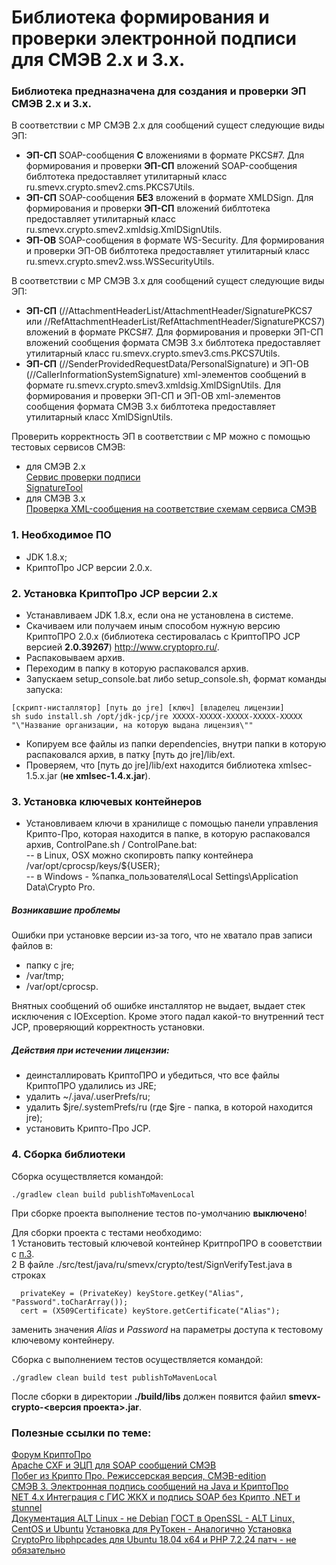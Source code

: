 Библиотека формирования и проверки электронной подписи для СМЭВ 2.х и 3.х.
=========
### Библиотека предназначена для создания и проверки ЭП СМЭВ 2.х и 3.х.     
   
В соответствии с МР СМЭВ 2.х для сообщений сущест следующие виды ЭП:
* **ЭП-СП** SOAP-сообщения **С** вложениями в формате PKCS#7. Для формирования и проверки **ЭП-СП** вложений SOAP-сообщения библтотека предоставляет утилитарный класс ru.smevx.crypto.smev2.cms.PKCS7Utils.
* **ЭП-СП** SOAP-сообщения **БЕЗ** вложений в формате XMLDSign. Для формирования и проверки **ЭП-СП** вложений библтотека предоставляет утилитарный класс ru.smevx.crypto.smev2.xmldsig.XmlDSignUtils.
* **ЭП-ОВ** SOAP-сообщения в формате WS-Security. Для формирования и проверки ЭП-ОВ библтотека предоставляет утилитарный класс ru.smevx.crypto.smev2.wss.WSSecurityUtils.

В соответствии с МР СМЭВ 3.х для сообщений сущест следующие виды ЭП:
* **ЭП-СП** (//AttachmentHeaderList/AttachmentHeader/SignaturePKCS7 или //RefAttachmentHeaderList/RefAttachmentHeader/SignaturePKCS7) вложений в формате PKCS#7. Для формирования и проверки ЭП-СП вложений сообщения формата СМЭВ 3.х библтотека предоставляет утилитарный класс ru.smevx.crypto.smev3.cms.PKCS7Utils.
* **ЭП-СП** (//SenderProvidedRequestData/PersonalSignature) и ЭП-ОВ (//CallerInformationSystemSignature) xml-элементов сообщений в формате ru.smevx.crypto.smev3.xmldsig.XmlDSignUtils. Для формирования и проверки ЭП-СП и ЭП-ОВ xml-элементов сообщения формата СМЭВ 3.х библтотека предоставляет утилитарный класс XmlDSignUtils.

Проверить корректность ЭП в соответствии с МР можно с помощью тестовых сервисов СМЭВ: 
* для СМЭВ 2.х  
 [Сервис проверки подписи](https://smev.gosuslugi.ru/portal/services-tools.jsp)  
 [SignatureTool](http://smev-mvf.test.gosuslugi.ru:7777/gateway/services/SID0003064/1.001)  
* для СМЭВ 3.х  
 [Проверка XML-сообщения на соответствие схемам сервиса СМЭВ](https://smev3.gosuslugi.ru/portal/checkxmlform.jsp)  

### 1. Необходимое ПО
* JDK 1.8.x;
* КриптоПро JCP версии 2.0.x.

### 2. Установка КриптоПро JCP версии 2.х
* Устанавливаем JDK 1.8.x, если она не установлена в системе.
* Скачиваем или получаем иным способом нужную версию КриптоПРО 2.0.х (библиотека сестировалась с КриптоПРО JCP версией **2.0.39267**) http://www.cryptopro.ru/.
* Распаковываем архив.
* Переходим в папку в которую распаковался архив.
* Запускаем setup_console.bat либо setup_console.sh, формат команды запуска:  
```
[скрипт-нисталлятор] [путь до jre] [ключ] [владелец лицензии]
sh sudo install.sh /opt/jdk-jcp/jre XXXXX-XXXXX-XXXXX-XXXXX-XXXXX "\"Название организации, на которую выдана лицензия\""
```
* Копируем все файлы из папки dependencies, внутри папки в которую распаковался архив, в патку [путь до jre]/lib/ext.
* Проверяем, что [путь до jre]/lib/ext находится библиотека xmlsec-1.5.х.jar (**не xmlsec-1.4.х.jar**).

### 3. Установка ключевых контейнеров 
* Установливаем ключи в хранилище с помощью панели управления Крипто-Про, которая находится в папке, в которую распаковался архив, ControlPane.sh / ControlPane.bat:  
-- в Linux, OSX можно скопировть папку контейнера /var/opt/cprocsp/keys/${USER};  
-- в Windows - %папка_пользователя\Local Settings\Application Data\Crypto Pro.  

##### Возникавшие проблемы
Ошибки при установке версии из-за того, что не хватало прав записи файлов в:
* папку с jre;
* /var/tmp;
* /var/opt/cprocsp.

Внятных сообщений об ошибке инсталлятор не выдает, выдает стек исключения с IOException. Кроме этого падал какой-то внутренний тест JCP, проверяющий корректность установки.

##### Действия при истечении лицензии:
* деинсталлировать КриптоПРО и убедиться, что все файлы КриптоПРО удалились из JRE;
* удалить ~/.java/.userPrefs/ru;
* удалить $jre/.systemPrefs/ru (где $jre - папка, в которой находится jre);
* установить Крипто-Про JCP.

### 4. Сборка библиотеки
Сборка осуществляется командой:
```
./gradlew clean build publishToMavenLocal
```
При сборке проекта выполнение тестов по-умолчанию **выключено**!

Для сборки проекта с тестами необходимо:  
1 Установить тестовый ключевой контейнер КритпроПРО в сооветствии с [п.3](#3.-установка-ключевых-контейнеров).  
2 В файле ./src/test/java/ru/smevx/crypto/test/SignVerifyTest.java
  в строках  
  ```
    privateKey = (PrivateKey) keyStore.getKey("Alias", "Password".toCharArray());
    cert = (X509Certificate) keyStore.getCertificate("Alias");
  ``` 
  заменить значения *Alias* и *Password* на параметры доступа к тестовому ключевому контейнеру.  

Сборка с выполнением тестов осуществляется командой:   
```
./gradlew clean build test publishToMavenLocal
```
 
После сборки в директории **./build/libs** должен появится файил **smevx-crypto-<версия проекта>.jar**.

### Полезные ссылки по теме:

[Форум КриптоПро](https://www.cryptopro.ru/forum2/default.aspx?g=posts&t=8840)  
[Apache CXF и ЭЦП для SOAP сообщений СМЭВ](http://oldcouncil.blogspot.ru/2013/03/apache-cxf-soap.html)  
[Побег из Крипто Про. Режиссерская версия, СМЭВ-edition](https://habrahabr.ru/post/282225/)  
[СМЭВ 3. Электронная подпись сообщений на Java и КриптоПро](https://habrahabr.ru/company/alfa/blog/350158/)  
[NET 4.x Интеграция с ГИС ЖКХ и подпись SOAP без Крипто .NET и stunnel](https://www.cyberforum.ru/web-services-wcf/thread1954969.html)  
[Документация ALT Linux - не Debian](https://docs.altlinux.org/ru-RU/alt-workstation/10.1/html-single/alt-workstation/index.html#idm45893044104560)
[ГОСТ в OpenSSL - ALT Linux, CentOS и Ubuntu](https://www.altlinux.org/%D0%93%D0%9E%D0%A1%D0%A2_%D0%B2_OpenSSL)
[Установка для РуТокен - Аналогично](https://forum.rutoken.ru/topic/3173/)
[Установка CryptoPro libphpcades для Ubuntu 18.04 x64 и PHP 7.2.24 патч - не обязательно](https://docs.cryptopro.ru/cades/phpcades/phpcades-install)
